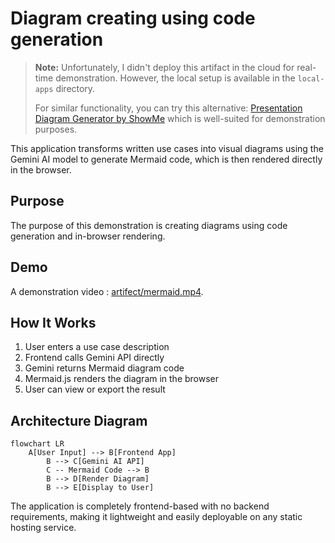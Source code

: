# Diagram creating using code generation

> **Note:** Unfortunately, I didn't deploy this artifact in the cloud for real-time demonstration. However, the local setup is available in the `local-apps` directory. 
>
> For similar functionality, you can try this alternative: [Presentation Diagram Generator by ShowMe](https://chatgpt.com/g/g-5QhhdsfDj-presentation-diagram-generator-by-showme/) which is well-suited for demonstration purposes.

This application transforms written use cases into visual diagrams using the Gemini AI model to generate Mermaid code, which is then rendered directly in the browser.

## Purpose

The purpose of this demonstration is creating diagrams using code generation and in-browser rendering.

## Demo

A demonstration video :  [artifect/mermaid.mp4](data%20artifect/mermaid.mp4).


## How It Works
1. User enters a use case description
2. Frontend calls Gemini API directly
3. Gemini returns Mermaid diagram code
4. Mermaid.js renders the diagram in the browser
5. User can view or export the result

## Architecture Diagram

```mermaid
flowchart LR
    A[User Input] --> B[Frontend App]
        B --> C[Gemini AI API]
        C -- Mermaid Code --> B
        B --> D[Render Diagram]
        B --> E[Display to User]
```

The application is completely frontend-based with no backend requirements, making it lightweight and easily deployable on any static hosting service.
